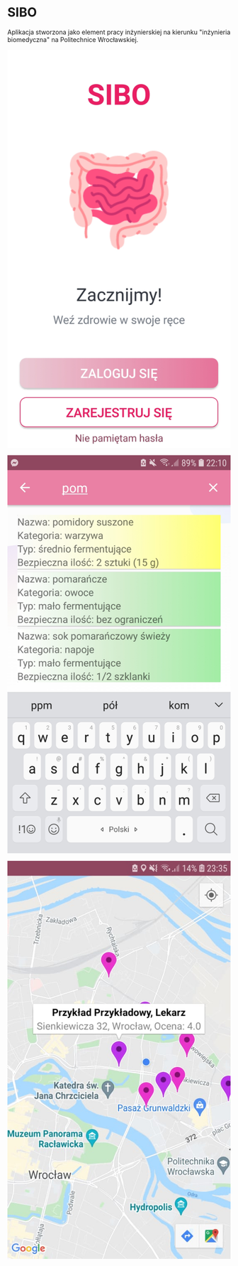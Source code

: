 # SIBO
Aplikacja stworzona jako element pracy inżynierskiej na kierunku "inżynieria biomedyczna" na Politechnice Wrocławskiej. 

![Main page view](https://github.com/psieczkowska/SIBO/blob/master/screeny/app1.jpg)

![Main page view](https://github.com/psieczkowska/SIBO/blob/master/screeny/app13.jpg)

![Main page view](https://github.com/psieczkowska/SIBO/blob/master/screeny/app34.jpg)
